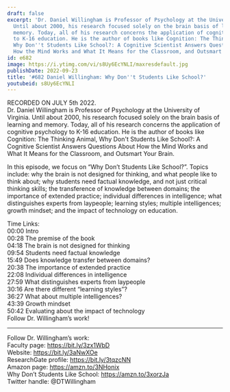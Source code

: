 ```yaml
---
draft: false
excerpt: 'Dr. Daniel Willingham is Professor of Psychology at the University of Virginia.
  Until about 2000, his research focused solely on the brain basis of learning and
  memory. Today, all of his research concerns the application of cognitive psychology
  to K-16 education. He is the author of books like Cognition: The Thinking Animal,
  Why Don''t Students Like School?: A Cognitive Scientist Answers Questions About
  How the Mind Works and What It Means for the Classroom, and Outsmart Your Brain.'
id: e682
image: https://i.ytimg.com/vi/s8Uy6EcYNLI/maxresdefault.jpg
publishDate: 2022-09-23
title: '#682 Daniel Willingham: Why Don''t Students Like School?'
youtubeid: s8Uy6EcYNLI
---
```

RECORDED ON JULY 5th 2022.  
Dr. Daniel Willingham is Professor of Psychology at the University of Virginia. Until about 2000, his research focused solely on the brain basis of learning and memory. Today, all of his research concerns the application of cognitive psychology to K-16 education. He is the author of books like Cognition: The Thinking Animal, Why Don't Students Like School?: A Cognitive Scientist Answers Questions About How the Mind Works and What It Means for the Classroom, and Outsmart Your Brain.

In this episode, we focus on “Why Don’t Students Like School?”. Topics include: why the brain is not designed for thinking, and what people like to think about; why students need factual knowledge, and not just critical thinking skills; the transference of knowledge between domains; the importance of extended practice; individual differences in intelligence; what distinguishes experts from laypeople; learning styles; multiple intelligences; growth mindset; and the impact of technology on education.

Time Links:  
00:00 Intro  
00:28  The premise of the book  
04:18  The brain is not designed for thinking  
09:54  Students need factual knowledge  
15:49  Does knowledge transfer between domains?  
20:38  The importance of extended practice  
22:08  Individual differences in intelligence  
27:59  What distinguishes experts from laypeople  
30:16  Are there different “learning styles”?  
36:27  What about multiple intelligences?  
43:39  Growth mindset  
50:42  Evaluating about the impact of technology  
  Follow Dr. Willingham’s work!

---

Follow Dr. Willingham’s work:  
Faculty page: https://bit.ly/3zx1WbD  
Website: https://bit.ly/3aNwXOe  
ResearchGate profile: https://bit.ly/3tqzcNN  
Amazon page: https://amzn.to/3NHonix  
Why Don’t Students Like School: https://amzn.to/3xorzJa  
Twitter handle: @DTWillingham
